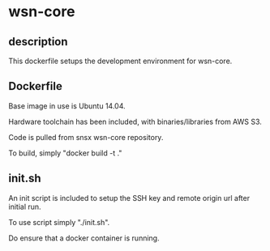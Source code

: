 wsn-core
========

description
-----------
This dockerfile setups the development environment for wsn-core.


Dockerfile
----------
Base image in use is Ubuntu 14.04.

Hardware toolchain has been included, with binaries/libraries from AWS S3.

Code is pulled from snsx wsn-core repository.

To build, simply "docker build -t <target> ."


init.sh
-------
An init script is included to setup the SSH key and remote origin url after initial run.

To use script simply "./init.sh".

Do ensure that a docker container is running.


